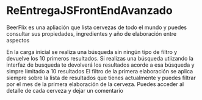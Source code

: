 # ReEntregaJSFrontEndAvanzado
BeerFlix es una apliación que lista cervezas de todo el mundo y puedes consultar sus propiedades, ingredientes y año de elaboración entre aspectos

En la carga inicial se realiza una búsqueda sin ningún tipo de filtro y devuelve los 10 primeros resultados. Si realizas una búsqueda utiizando la interfaz de busqueda te devolverá los resultados acorde a esa búsqueda y simpre limitado a 10 resultados El filtro de la primera elaboración se aplica siempre sobre la lista de resultados que tienes actualmente y puedes filtrar por el mes de la primera elaboración de la cerveza. Puedes acceder al detalle de cada cerveza y dejar un comentario
